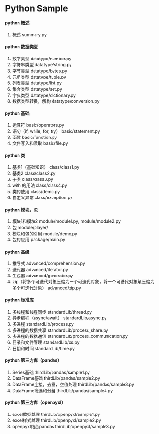 ﻿# Python Sample


#### python 概述
1. 概述 summary.py

#### python 数据类型
1. 数字类型 datatype/number.py
2. 字符串类型 datatype/string.py
3. 字节类型 datatype/bytes.py
4. 元组类型 datatype/tuple.py
5. 列表类型 datatype/list.py
6. 集合类型 datatype/set.py
7. 字典类型 datatype/dictionary.py
8. 数据类型转换，解构 datatype/conversion.py

#### python 基础
1. 运算符 basic/operators.py
2. 语句（if, while, for, try） basic/statement.py
3. 函数 basic/function.py
4. 文件写入和读取 basic/file.py

#### python 类
1. 基类1（基础知识） class/class1.py
2. 基类2 class/class2.py
3. 子类 class/class3.py
4. with 的用法 class/class4.py
5. 类的使用 class/demo.py
6. 自定义异常 class/exception.py

#### python 模块，包
1. 模块1和模块2 module/module1.py, module/module2.py
2. 包 module/player/
3. 模块和包的引用 module/demo.py
4. 包的应用 package/main.py

#### python 高级
1. 推导式 advanced/comprehension.py
2. 迭代器 advanced/iterator.py
3. 生成器 advanced/generator.py
4. zip（将多个可迭代对象压缩为一个可迭代对象，将一个可迭代对象解压缩为多个可迭代对象） advanced/zip.py

#### python 标准库
1. 多线程和线程同步 standardLib/thread.py
2. 异步编程（async/await） standardLib/async.py
3. 多进程 standardLib/process.py
4. 多进程的数据共享 standardLib/process_share.py
5. 多进程的数据通信 standardLib/process_communication.py
6. 目录和文件管理 standardLib/os.py
7. 日期和时间 standardLib/time.py

#### python 第三方库（pandas）
1. Series基础 thirdLib/pandas/sample1.py
2. DataFrame基础 thirdLib/pandas/sample2.py
3. DataFrame连接，去重，空值处理 thirdLib/pandas/sample3.py
4. DataFrame筛选和分组 thirdLib/pandas/sample4.py

#### python 第三方库（openpyxl）
1. excel数据处理 thirdLib/openpyxl/sample1.py
2. excel样式处理 thirdLib/openpyxl/sample2.py
3. openpyxl结合pandas thirdLib/openpyxl/sample3.py